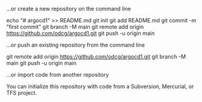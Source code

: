 …or create a new repository on the command line

echo "# argocd1" >> README.md
git init
git add README.md
git commit -m "first commit"
git branch -M main
git remote add origin https://github.com/odcg/argocd1.git
git push -u origin main

…or push an existing repository from the command line

git remote add origin https://github.com/odcg/argocd1.git
git branch -M main
git push -u origin main

…or import code from another repository

You can initialize this repository with code from a Subversion, Mercurial, or TFS project.